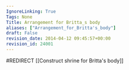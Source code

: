 ```yaml
---
IgnoreLinking: True
Tags: None
Title: Arrangement for Britta_s body
aliases: ["Arrangement_for_Britta's_body"]
draft: False
revision_date: 2014-04-12 09:45:57+00:00
revision_id: 24001
---
```


#REDIRECT [[Construct shrine for Britta's body]]